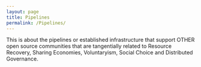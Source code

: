```yaml
---
layout: page
title: Pipelines
permalink: /Pipelines/
---
```



This is about the pipelines or established infrastructure that support OTHER open source communities that are tangentially related to Resource Recovery, Sharing Economies, Voluntaryism, Social Choice and Distributed Governance.